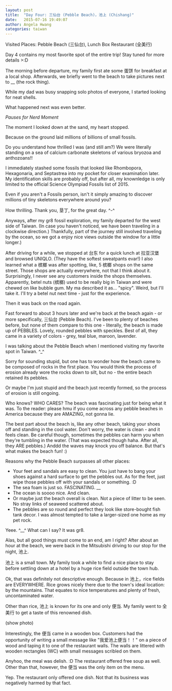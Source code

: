 ```yaml
---
layout: post
title:  "Day Four: 三仙台 (Pebble Beach)，池上 (Chishang)"
date:   2015-07-16 19:49:07
author: Angela Hwang
categories: taiwan
---
```

Visited Places: Pebble Beach (三仙台), Lunch Box Restaurant (全美行)

Day 4 contains my most favorite spot of the entire trip! Stay tuned for more details >:D

The morning before departure, my family first ate some 蛋饼 for breakfast at a local shop. Afterwards, we briefly went to the beach to take pictures next to __ (the rock thing). 

While my dad was busy snapping solo photos of everyone, I started looking for neat shells.

What happened next was even better.

*Pauses for Nerd Moment*

The moment I looked down at the sand, my heart stopped.

Because on the ground laid millions of billions of small fossils.

Do you understand how thrilled I was (and still am?) We were literally standing on a sea of calcium carbonate skeletons of various bryozoa and anthozoans!!

I immediately stashed some fossils that looked like Rhombopora, Hexagonaria, and Septastrea into my pocket for closer examination later. My identification skills are probably off, but after all, my knownledge is only limited to the official Science Olympiad Fossils list of 2015. 

Even if you aren't a Fossils person, isn't it simply amazing to discover millions of tiny skeletons everywhere around you? 

How thrilling. Thank you,  垦丁, for the great day. ^-^

Anyways, after my gr8 fossil exploration, my family departed for the west side of Taiwan. (In case you haven't noticed, we have been traveling in a clockwise direction.) Thankfully, part of the journey still involved traveling by the ocean, so we got a enjoy nice views outside the window for a little longer.)

After driving for a while, we stopped at 台东 for a quick lunch at 拉亚汉堡 and browsed UNIQLO. (They have the softest sweatpants evar!) I also learned what a 槟榔 was after spotting, like, 5 槟榔 shops on the same street. Those shops are actually everywhere, not that I think about it. Surprisingly, I never see any customers inside the shops themselves. Apparently, betel nuts (槟榔) used to be really big in Taiwan and were chewed on like bubble gum. My ma described it as... "spicy". Weird, but I'll take it. I'll try a betel nut next time - just for the experience.

Then it was back on the road again.

Fast forward to about 3 hours later and we're back at the beach again - or more specifically, 三仙台 (Pebble Beach). I've been to plenty of beaches before, but none of them compare to this one - literally, the beach is made up of PEBBLES. Lovely, rounded pebbles with speckles. Best of all, they came in a variety of colors - grey, teal blue, maroon, lavender. 

I was talking about the Pebble Beach when I mentioned visiting my favorite spot in Taiwan. ^_^

Sorry for sounding stupid, but one has to wonder how the beach came to be composed of rocks in the first place. You would think the process of erosion already wore the rocks down to silt, but no - the entire beach retained its pebbles.

Or maybe I'm just stupid and the beach just recently formed, so the process of erosion is still ongoing.

Who knows? WHO CARES? The beach was fascinating just for being what it was. To the reader: please hmu  if you come across any pebble beaches in America because they are AMAZING, not gonna lie.

The best part about the beach is, like any other beach, taking your shoes off and standing in the cool water. Don't worry, the water is clean - and it feels clean. Be careful though, sometimes the pebbles can harm you when they're tumbling in the water. (That was expected though haha. After all, they ARE pebbles.) Anddd the waves may knock you off balance. But that's what makes the beach fun! :)

Reasons why the Pebble Beach surpasses all other places:
- Your feet and sandals are easy to clean. You just have to bang your shoes against a hard surface to get the pebbles out. As for the feet, just wipe those pebbles off with your sandals or something. :D
- The sea foam is just so. FASCINATING. *__*
- The ocean is soooo nice. And clean. 
- Or maybe just the beach overall is clean. Not a piece of litter to be seen. No stray links of seaweed scattered about. 
- The pebbles are so round and perfect they look like store-bought fish tank decor. I was almost tempted to take a larger-sized one home as my pet rock.

Yeee. ^__^ What can I say? It was gr8.

Alas, but all good things must come to an end, am I right? After about an hour at the beach, we were back in the Mitsubishi driving to our stop for the night, 池上.

池上 is a small town. My family took a while to find a nice place to stay before settling down at a hotel by a huge rice field outside the town hub.

Ok, that was definitely not descriptive enough. Because in 池上，rice fields are EVERYWHERE. Rice grows nicely there due to the town's ideal location: by the mountains. That equates to nice temperatures and plenty of fresh, uncontaminated water. 

Other than rice, 池上 is known for its one and only 便当. My family went to 全美行 to get a taste of this renowned dish. 

(show photo)

Interestingly, the 便当 came in a wooden box. Customers had the opportunity of writing a small message like "我爱池上便当！！" on a piece of wood and taping it to one of the restaurant walls. The walls are littered with wooden rectangles (WC) with small messages scribled on them. 

Anyhoo, the meal was delish. :D The restaurant offered free soup as well. Other than that, however, the 便当 was the only item on the menu. 

Yep. The restaurant only offered one dish. Not that its business was negatively harmed by that fact. 